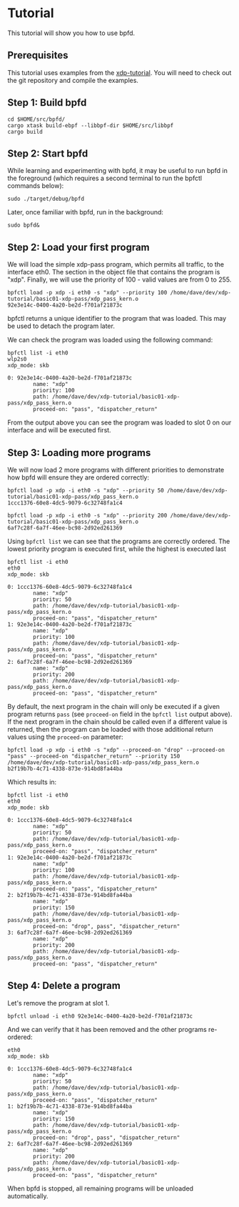 # Tutorial

This tutorial will show you how to use bpfd.

## Prerequisites

This tutorial uses examples from the [xdp-tutorial](https://github.com/xdp-project/xdp-tutorial).
You will need to check out the git repository and compile the examples.

## Step 1: Build bpfd

``` console
cd $HOME/src/bpfd/
cargo xtask build-ebpf --libbpf-dir $HOME/src/libbpf
cargo build
```

## Step 2: Start bpfd

While learning and experimenting with bpfd, it may be useful to run bpfd in the foreground
(which requires a second terminal to run the bpfctl commands below):

``` console
sudo ./target/debug/bpfd
```

Later, once familiar with bpfd, run in the background:
``` console
sudo bpfd&
```

## Step 2: Load your first program

We will load the simple xdp-pass program, which permits all traffic, to the interface eth0.
The section in the object file that contains the program is "xdp".
Finally, we will use the priority of 100 - valid values are from 0 to 255.

```console
bpfctl load -p xdp -i eth0 -s "xdp" --priority 100 /home/dave/dev/xdp-tutorial/basic01-xdp-pass/xdp_pass_kern.o
92e3e14c-0400-4a20-be2d-f701af21873c
```

bpfctl returns a unique identifier to the program that was loaded. This may be used to detach the program later.

We can check the program was loaded using the following command:

```console
bpfctl list -i eth0
wlp2s0
xdp_mode: skb

0: 92e3e14c-0400-4a20-be2d-f701af21873c
        name: "xdp"
        priority: 100
        path: /home/dave/dev/xdp-tutorial/basic01-xdp-pass/xdp_pass_kern.o
        proceed-on: "pass", "dispatcher_return"
```

From the output above you can see the program was loaded to slot 0 on our interface and will be executed first.


## Step 3: Loading more programs

We will now load 2 more programs with different priorities to demonstrate how bpfd will ensure they are ordered correctly:

```console
bpfctl load -p xdp -i eth0 -s "xdp" --priority 50 /home/dave/dev/xdp-tutorial/basic01-xdp-pass/xdp_pass_kern.o
1ccc1376-60e8-4dc5-9079-6c32748fa1c4
```

```console
bpfctl load -p xdp -i eth0 -s "xdp" --priority 200 /home/dave/dev/xdp-tutorial/basic01-xdp-pass/xdp_pass_kern.o
6af7c28f-6a7f-46ee-bc98-2d92ed261369
```

Using `bpfctl list` we can see that the programs are correctly ordered.
The lowest priority program is executed first, while the highest is executed last

```console
bpfctl list -i eth0
eth0
xdp_mode: skb

0: 1ccc1376-60e8-4dc5-9079-6c32748fa1c4
        name: "xdp"
        priority: 50
        path: /home/dave/dev/xdp-tutorial/basic01-xdp-pass/xdp_pass_kern.o
        proceed-on: "pass", "dispatcher_return"
1: 92e3e14c-0400-4a20-be2d-f701af21873c
        name: "xdp"
        priority: 100
        path: /home/dave/dev/xdp-tutorial/basic01-xdp-pass/xdp_pass_kern.o
        proceed-on: "pass", "dispatcher_return"
2: 6af7c28f-6a7f-46ee-bc98-2d92ed261369
        name: "xdp"
        priority: 200
        path: /home/dave/dev/xdp-tutorial/basic01-xdp-pass/xdp_pass_kern.o
        proceed-on: "pass", "dispatcher_return"
```

By default, the next program in the chain will only be executed if a given program returns
`pass` (see `proceed-on` field in the `bpfctl list` output above).
If the next program in the chain should be called even if a different value is returned,
then the program can be loaded with those additional return values using the `proceed-on`
parameter:

```console
bpfctl load -p xdp -i eth0 -s "xdp" --proceed-on "drop" --proceed-on "pass" --proceed-on "dispatcher_return" --priority 150 /home/dave/dev/xdp-tutorial/basic01-xdp-pass/xdp_pass_kern.o
b2f19b7b-4c71-4338-873e-914bd8fa44ba
```

Which results in:

```console
bpfctl list -i eth0
eth0
xdp_mode: skb

0: 1ccc1376-60e8-4dc5-9079-6c32748fa1c4
        name: "xdp"
        priority: 50
        path: /home/dave/dev/xdp-tutorial/basic01-xdp-pass/xdp_pass_kern.o
        proceed-on: "pass", "dispatcher_return"
1: 92e3e14c-0400-4a20-be2d-f701af21873c
        name: "xdp"
        priority: 100
        path: /home/dave/dev/xdp-tutorial/basic01-xdp-pass/xdp_pass_kern.o
        proceed-on: "pass", "dispatcher_return"
2: b2f19b7b-4c71-4338-873e-914bd8fa44ba
        name: "xdp"
        priority: 150
        path: /home/dave/dev/xdp-tutorial/basic01-xdp-pass/xdp_pass_kern.o
        proceed-on: "drop", pass", "dispatcher_return"
3: 6af7c28f-6a7f-46ee-bc98-2d92ed261369
        name: "xdp"
        priority: 200
        path: /home/dave/dev/xdp-tutorial/basic01-xdp-pass/xdp_pass_kern.o
        proceed-on: "pass", "dispatcher_return"
```

## Step 4: Delete a program

Let's remove the program at slot 1.

```console
bpfctl unload -i eth0 92e3e14c-0400-4a20-be2d-f701af21873c
```

And we can verify that it has been removed and the other programs re-ordered:

```console
eth0
xdp_mode: skb

0: 1ccc1376-60e8-4dc5-9079-6c32748fa1c4
        name: "xdp"
        priority: 50
        path: /home/dave/dev/xdp-tutorial/basic01-xdp-pass/xdp_pass_kern.o
        proceed-on: "pass", "dispatcher_return"
1: b2f19b7b-4c71-4338-873e-914bd8fa44ba
        name: "xdp"
        priority: 150
        path: /home/dave/dev/xdp-tutorial/basic01-xdp-pass/xdp_pass_kern.o
        proceed-on: "drop", pass", "dispatcher_return"
2: 6af7c28f-6a7f-46ee-bc98-2d92ed261369
        name: "xdp"
        priority: 200
        path: /home/dave/dev/xdp-tutorial/basic01-xdp-pass/xdp_pass_kern.o
        proceed-on: "pass", "dispatcher_return"
```

When bpfd is stopped, all remaining programs will be unloaded automatically.
